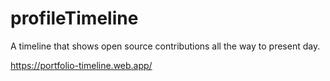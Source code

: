 # profileTimeline
A timeline that shows open source contributions all the way to present day.

https://portfolio-timeline.web.app/
